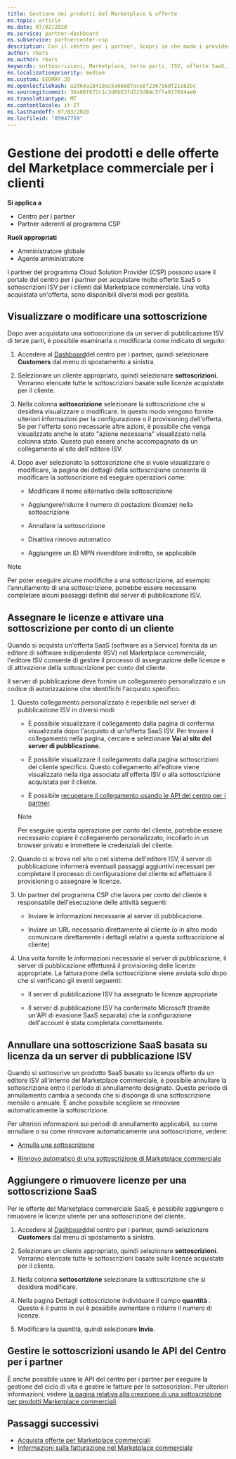 ```yaml
---
title: Gestione dei prodotti del Marketplace & offerte
ms.topic: article
ms.date: 07/02/2020
ms.service: partner-dashboard
ms.subservice: partnercenter-csp
description: Con il centro per i partner, Scopri in che modo i provider di soluzioni cloud possono gestire le offerte ISV di terze parti acquistate per i clienti dal Marketplace commerciale.
author: rbars
ms.author: rbars
keywords: sottoscrizioni, Marketplace, terze parti, ISV, offerte SaaS, programma Cloud Solution Provider, gestione di un'offerta, gestione di una sottoscrizione, licenze, annullamento di una sottoscrizione, postazioni, disattivazione del rinnovo automatico, ID indiretto del rivenditore MPN
ms.localizationpriority: medium
ms.custom: SEOMAY.20
ms.openlocfilehash: a2d64a18410ac5a668d7ace8f236716df21eb2bc
ms.sourcegitcommit: 36a60f672c1c3d6b63fd225d04c5ffa917694ae0
ms.translationtype: MT
ms.contentlocale: it-IT
ms.lasthandoff: 07/03/2020
ms.locfileid: "85947759"
---
```

# <a name="manage-commercial-marketplace-products-and-offers-for-your-customers"></a>Gestione dei prodotti e delle offerte del Marketplace commerciale per i clienti

**Si applica a**

- Centro per i partner
- Partner aderenti al programma CSP

**Ruoli appropriati**

- Amministratore globale
- Agente amministratore

I partner del programma Cloud Solution Provider (CSP) possono usare il portale del centro per i partner per acquistare molte offerte SaaS o sottoscrizioni ISV per i clienti dal Marketplace commerciale. Una volta acquistata un'offerta, sono disponibili diversi modi per gestirla.

## <a name="view-or-edit-a-subscription"></a>Visualizzare o modificare una sottoscrizione

Dopo aver acquistato una sottoscrizione da un server di pubblicazione ISV di terze parti, è possibile esaminarla o modificarla come indicato di seguito:

1. Accedere al [Dashboard](https://partner.microsoft.com/dashboard)del centro per i partner, quindi selezionare **Customers** dal menu di spostamento a sinistra.

2. Selezionare un cliente appropriato, quindi selezionare **sottoscrizioni**. Verranno elencate tutte le sottoscrizioni basate sulle licenze acquistate per il cliente.

3. Nella colonna **sottoscrizione** selezionare la sottoscrizione che si desidera visualizzare o modificare. In questo modo vengono fornite ulteriori informazioni per la configurazione o il provisioning dell'offerta. Se per l'offerta sono necessarie altre azioni, è possibile che venga visualizzato anche lo stato "azione necessaria" visualizzato nella colonna stato. Questo può essere anche accompagnato da un collegamento al sito dell'editore ISV.

4. Dopo aver selezionato la sottoscrizione che si vuole visualizzare o modificare, la pagina dei dettagli della sottoscrizione consente di modificare la sottoscrizione ed eseguire operazioni come:

    - Modificare il nome alternativo della sottoscrizione

    - Aggiungere/ridurre il numero di postazioni (licenze) nella sottoscrizione

    - Annullare la sottoscrizione

    - Disattiva rinnovo automatico

    - Aggiungere un ID MPN rivenditore indiretto, se applicabile

> [!NOTE]
> Per poter eseguire alcune modifiche a una sottoscrizione, ad esempio l'annullamento di una sottoscrizione, potrebbe essere necessario completare alcuni passaggi definiti dal server di pubblicazione ISV.

## <a name="assign-licenses-and-activate-a-subscription-on-behalf-of-a-customer"></a>Assegnare le licenze e attivare una sottoscrizione per conto di un cliente

Quando si acquista un'offerta SaaS (software as a Service) fornita da un editore di software indipendente (ISV) nel Marketplace commerciale, l'editore ISV consente di gestire il processo di assegnazione delle licenze e di attivazione della sottoscrizione per conto del cliente.

Il server di pubblicazione deve fornire un collegamento personalizzato e un codice di autorizzazione che identifichi l'acquisto specifico.

1. Questo collegamento personalizzato è reperibile nel server di pubblicazione ISV in diversi modi:

   - È possibile visualizzare il collegamento dalla pagina di conferma visualizzata dopo l'acquisto di un'offerta SaaS ISV. Per trovare il collegamento nella pagina, cercare e selezionare **Vai al sito del server di pubblicazione**.

   - È possibile visualizzare il collegamento dalla pagina sottoscrizioni del cliente specifico. Questo collegamento all'editore viene visualizzato nella riga associata all'offerta ISV o alla sottoscrizione acquistata per il cliente.

   - È possibile [recuperare il collegamento usando le API del centro per i partner](https://docs.microsoft.com/partner-center/develop/get-activation-link-by-order-line-item).

   > [!NOTE]
   > Per eseguire questa operazione per conto del cliente, potrebbe essere necessario copiare il collegamento personalizzato, incollarlo in un browser privato e immettere le credenziali del cliente.

2. Quando ci si trova nel sito o nel sistema dell'editore ISV, il server di pubblicazione informerà eventuali passaggi aggiuntivi necessari per completare il processo di configurazione del cliente ed effettuare il provisioning o assegnare le licenze.

3. Un partner del programma CSP che lavora per conto del cliente è responsabile dell'esecuzione delle attività seguenti:

    - Inviare le informazioni necessarie al server di pubblicazione.

    - Inviare un URL necessario direttamente al cliente (o in altro modo comunicare direttamente i dettagli relativi a questa sottoscrizione al cliente)

4. Una volta fornite le informazioni necessarie al server di pubblicazione, il server di pubblicazione effettuerà il provisioning delle licenze appropriate. La fatturazione della sottoscrizione viene avviata solo dopo che si verificano gli eventi seguenti:

    - Il server di pubblicazione ISV ha assegnato le licenze appropriate

    - Il server di pubblicazione ISV ha confermato Microsoft (tramite un'API di evasione SaaS separata) che la configurazione dell'account è stata completata correttamente.

## <a name="cancel-a-license-based-saas-subscription-from-an-isv-publisher"></a>Annullare una sottoscrizione SaaS basata su licenza da un server di pubblicazione ISV

Quando si sottoscrive un prodotto SaaS basato su licenza offerto da un editore ISV all'interno del Marketplace commerciale, è possibile annullare la sottoscrizione entro il periodo di annullamento designato. Questo periodo di annullamento cambia a seconda che si disponga di una sottoscrizione mensile o annuale. È anche possibile scegliere se rinnovare automaticamente la sottoscrizione.

Per ulteriori informazioni sui periodi di annullamento applicabili, su come annullare o su come rinnovare automaticamente una sottoscrizione, vedere:

- [Annulla una sottoscrizione](create-a-new-subscription.md#cancel-a-subscription)

- [Rinnovo automatico di una sottoscrizione di Marketplace commerciale](create-a-new-subscription.md#choose-whether-to-automatically-renew-a-commercial-marketplace-subscription)

## <a name="add-or-remove-licenses-for-a-saas-subscription"></a>Aggiungere o rimuovere licenze per una sottoscrizione SaaS

Per le offerte del Marketplace commerciale SaaS, è possibile aggiungere o rimuovere le licenze utente per una sottoscrizione del cliente.

1. Accedere al [Dashboard](https://partner.microsoft.com/dashboard)del centro per i partner, quindi selezionare **Customers** dal menu di spostamento a sinistra.

2. Selezionare un cliente appropriato, quindi selezionare **sottoscrizioni**. Verranno elencate tutte le sottoscrizioni basate sulle licenze acquistate per il cliente.

3. Nella colonna **sottoscrizione** selezionare la sottoscrizione che si desidera modificare.

4. Nella pagina Dettagli sottoscrizione individuare il campo **quantità** . Questo è il punto in cui è possibile aumentare o ridurre il numero di licenze.

5. Modificare la quantità, quindi selezionare **Invia**.

## <a name="manage-subscriptions-using-partner-center-apis"></a>Gestire le sottoscrizioni usando le API del Centro per i partner

È anche possibile usare le API del centro per i partner per eseguire la gestione del ciclo di vita e gestire le fatture per le sottoscrizioni. Per ulteriori informazioni, vedere [la pagina relativa alla creazione di una sottoscrizione per prodotti Marketplace commerciali](https://docs.microsoft.com/partner-center/develop/create-subscription-azure-marketplace-products).

## <a name="next-steps"></a>Passaggi successivi

- [Acquista offerte per Marketplace commerciali](csp-commercial-marketplace-purchase.md)
- [Informazioni sulla fatturazione nel Marketplace commerciale](csp-commercial-marketplace-billing.md)